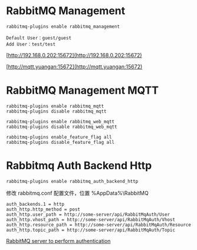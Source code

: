 
# RabbitMQ Management

```
rabbitmq-plugins enable rabbitmq_management
```

```
Default User：guest/guest
Add User：test/test
```

[http://192.168.0.202:15672](http://192.168.0.202:15672)

[http://mqtt.yuangan:15672](http://mqtt.yuangan:15672)

# RabbitMQ Management MQTT

```
rabbitmq-plugins enable rabbitmq_mqtt
rabbitmq-plugins disable rabbitmq_mqtt

rabbitmq-plugins enable rabbitmq_web_mqtt
rabbitmq-plugins disable rabbitmq_web_mqtt

rabbitmq-plugins enable_feature_flag all
rabbitmq-plugins disable_feature_flag all
```

# Rabbitmq Auth Backend Http

```
rabbitmq-plugins enable rabbitmq_auth_backend_http
```

修改 rabbitmq.conf 配置文件，位置 %AppData%\RabbitMQ

```
auth_backends.1 = http
auth_http.http_method = post
auth_http.user_path = http://some-server/api/RabbitMqAuth/User
auth_http.vhost_path = http://some-server/api/RabbitMqAuth/Vhost
auth_http.resource_path = http://some-server/api/RabbitMqAuth/Resource
auth_http.topic_path = http://some-server/api/RabbitMqAuth/Topic
```

[RabbitMQ server to perform authentication](https://github.com/rabbitmq/rabbitmq-server/tree/main/deps/rabbitmq_auth_backend_http)

